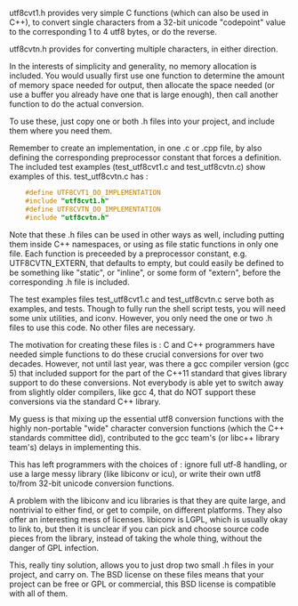 utf8cvt1.h provides very simple C functions (which can also be used in
C++), to convert single characters from a 32-bit unicode "codepoint"
value to the corresponding 1 to 4 utf8 bytes, or do the reverse.

utf8cvtn.h provides for converting multiple characters, in either
direction.

In the interests of simplicity and generality, no memory allocation is
included.  You would usually first use one function to determine the
amount of memory space needed for output, then allocate the space
needed (or use a buffer you already have one that is large enough),
then call another function to do the actual conversion.

To use these, just copy one or both .h files into your project,
and include them where you need them.

Remember to create an implementation, in one .c or .cpp file, by also
defining the corresponding preprocessor constant that forces a
definition.  The included test examples (test_utf8cvt1.c and
test_utf8cvtn.c) show examples of this.  test_utf8cvtn.c has :
```C
    #define UTF8CVT1_DO_IMPLEMENTATION
    #include "utf8cvt1.h"
    #define UTF8CVTN_DO_IMPLEMENTATION
    #include "utf8cvtn.h"
```

Note that these .h files can be used in other ways as well, including
putting them inside C++ namespaces, or using as file static functions
in only one file.  Each function is preceeded by a preprocessor
constant, e.g. UTF8CVTN_EXTERN, that defaults to empty, but could
easily be defined to be something like "static", or "inline", or some
form of "extern", before the corresponding .h file is included.

The test examples files test_utf8cvt1.c and test_utf8cvtn.c serve both
as examples, and tests.  Though to fully run the shell script tests,
you will need some unix utilities, and iconv.
However, you only need the one or two .h files to use this code.
No other files are necessary.

The motivation for creating these files is : C and C++ programmers
have needed simple functions to do these crucial conversions for over
two decades.  However, not until last year, was there a gcc compiler
version (gcc 5) that included support for the part of the C++11
standard that gives library support to do these conversions.  Not
everybody is able yet to switch away from slightly older compilers,
like gcc 4, that do NOT support these conversions via the standard
C++ library.

My guess is that mixing up the essential utf8 conversion functions
with the highly non-portable "wide" character conversion functions
(which the C++ standards committee did), contributed to the gcc team's
(or libc++ library team's) delays in implementing this.

This has left programmers with the choices of : ignore full utf-8
handling, or use a large messy library (like libiconv or icu), or
write their own utf8 to/from 32-bit unicode conversion functions.

A problem with the libiconv and icu libraries is that they are quite
large, and nontrivial to either find, or get to compile, on different
platforms.  They also offer an interesting mess of licenses.  libiconv
is LGPL, which is usually okay to link to, but then it is unclear if
you can pick and choose source code pieces from the library, instead
of taking the whole thing, without the danger of GPL infection.

This, really tiny solution, allows you to just drop two small .h files
in your project, and carry on.  The BSD license on these files means
that your project can be free or GPL or commercial, this BSD license
is compatible with all of them.

